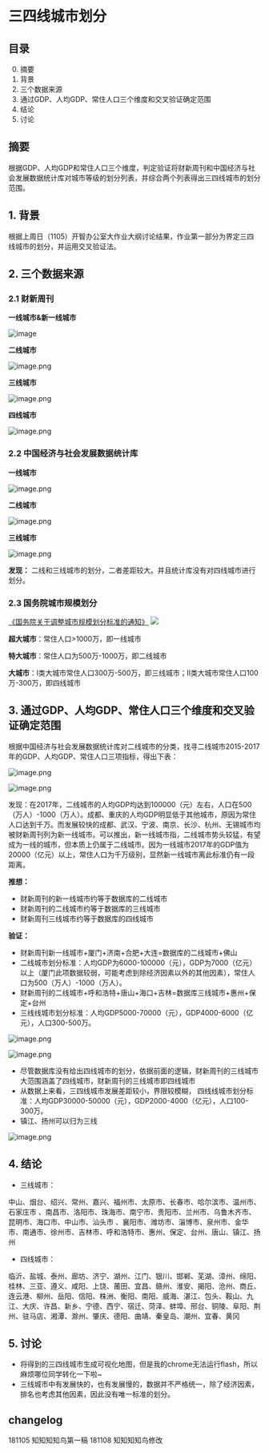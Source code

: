 # 三四线城市划分

## 目录

 0. 摘要
 1. 背景
 2. 三个数据来源
 3. 通过GDP、人均GDP、常住人口三个维度和交叉验证确定范围
 4. 结论
 5. 讨论
 
## 摘要
根据GDP、人均GDP和常住人口三个维度，判定验证将财新周刊和中国经济与社会发展数据统计库对城市等级的划分列表，并综合两个列表得出三四线城市的划分范围。

## 1. 背景

根据上周日（1105）开智办公室大作业大纲讨论结果，作业第一部分为界定三四线城市的划分，并运用交叉验证法。

## 2. 三个数据来源

### 2.1 财新周刊

**一线城市&新一线城市**

![image](https://user-images.githubusercontent.com/24542685/47986417-a5629980-e117-11e8-9078-d30683f182ea.png)

**二线城市**

![image.png](https://upload-images.jianshu.io/upload_images/2113371-d14b269e179f1248.png?imageMogr2/auto-orient/strip%7CimageView2/2/w/1240)

**三线城市**

![image.png](https://upload-images.jianshu.io/upload_images/2113371-bba00ffba046ad2c.png?imageMogr2/auto-orient/strip%7CimageView2/2/w/1240)

**四线城市**

![image.png](https://upload-images.jianshu.io/upload_images/2113371-ee2651b972ff3821.png?imageMogr2/auto-orient/strip%7CimageView2/2/w/1240)


### 2.2 中国经济与社会发展数据统计库


**一线城市**

![image.png](https://upload-images.jianshu.io/upload_images/2113371-1156a0ce747b4f20.png?imageMogr2/auto-orient/strip%7CimageView2/2/w/1240)

**二线城市**

![image.png](https://upload-images.jianshu.io/upload_images/2113371-89dfd7967c3c26ba.png?imageMogr2/auto-orient/strip%7CimageView2/2/w/1240)

**三线城市**

![image.png](https://upload-images.jianshu.io/upload_images/2113371-b9752e16c7d802e7.png?imageMogr2/auto-orient/strip%7CimageView2/2/w/1240)

**发现：** 二线和三线城市的划分，二者差距较大。并且统计库没有对四线城市进行划分。

### 2.3 国务院城市规模划分

[《国务院关于调整城市规模划分标准的通知》](http://www.gov.cn/xinwen/2014-11/20/content_2781067.htm)
![](http://p4hi9syd4.bkt.clouddn.com/2018-11-08-052345.jpg)

**超大城市**：常住人口>1000万，即一线城市

**特大城市**：常住人口为500万-1000万，即二线城市

**大城市**：I类大城市常住人口300万-500万，即三线城市；II类大城市常住人口100万-300万，即四线城市

## 3. 通过GDP、人均GDP、常住人口三个维度和交叉验证确定范围

根据中国经济与社会发展数据统计库对二线城市的分类，找寻二线城市2015-2017年的GDP、人均GDP、常住人口三项指标，得出下表：

![image.png](https://upload-images.jianshu.io/upload_images/2113371-49e145b449d13f78.png?imageMogr2/auto-orient/strip%7CimageView2/2/w/1240)

![image.png](https://upload-images.jianshu.io/upload_images/2113371-98ad17f16b57a7a9.png?imageMogr2/auto-orient/strip%7CimageView2/2/w/1240)

发现：在2017年，二线城市的人均GDP均达到100000（元）左右，人口在500（万人）-1000（万人）。成都、重庆的人均GDP明显低于其他城市，原因为常住人口达到千万。而发展较快的成都、武汉、宁波、南京、长沙、杭州、无锡城市均被财新周刊列为新一线城市。可以推出，新一线城市指，二线城市势头较猛，有望成为一线的城市，但本质上仍属于二线城市。因为一线城市2017年的GDP值为20000（亿元）以上，常住人口为千万级别，显然新一线城市离此标准仍有一段距离。

**推想：**

+ 财新周刊的新一线城市约等于数据库的二线城市
+ 财新周刊的二线城市约等于数据库的三线城市
+ 财新周刊三线城市约等于数据库的四线城市

**验证：**

+ 财新周刊新一线城市+厦门+济南+合肥+大连=数据库的二线城市+佛山
 + 二线城市划分标准：人均GDP为6000-100000（元），GDP为7000（亿元）以上（厦门此项数据较弱，可能考虑到除经济因素以外的其他因素），常住人口为500（万人）-1000（万人）。
+ 财新周刊的二线城市+呼和浩特+唐山+海口+吉林=数据库三线城市+惠州+保定+台州
 + 三线线城市划分标准：人均GDP5000-70000（元），GDP4000-6000（亿元），人口300-500万。

![image.png](https://upload-images.jianshu.io/upload_images/2113371-6e90a3bb2ed59b90.png?imageMogr2/auto-orient/strip%7CimageView2/2/w/1240)

![image.png](https://upload-images.jianshu.io/upload_images/2113371-3424e17417e7b7c0.png?imageMogr2/auto-orient/strip%7CimageView2/2/w/1240)

+ 尽管数据库没有给出四线城市的划分，依据前面的逻辑，财新周刊的三线城市大范围涵盖了四线城市，财新周刊的三线城市即四线城市
 + 从数据上来看，三四线城市发展差距较小，界限较模糊， 四线线城市划分标准：人均GDP30000-50000（元），GDP2000-4000（亿元），人口100-300万。
 + 镇江、扬州可以归为三线

![image.png](https://upload-images.jianshu.io/upload_images/2113371-6a7fe8f2ba7c726f.png?imageMogr2/auto-orient/strip%7CimageView2/2/w/1240)

## 4. 结论

+ 三线城市：

中山、烟台、绍兴、常州、嘉兴、福州市、太原市、长春市、哈尔滨市、温州市、石家庄市
、南昌市、洛阳市、珠海市、南宁市、贵阳市、兰州市、乌鲁木齐市、昆明市、海口市、中山市、汕头市
、襄阳市、潍坊市、淄博市、泉州市、金华市、南通市、徐州市、吉林市、呼和浩特市、惠州、保定、台州、唐山、镇江、扬州

+ 四线城市：

临沂、盐城、泰州、廊坊、济宁、湖州、江门、银川、邯郸、芜湖、漳州、绵阳、桂林、三亚、遵义、咸阳、上饶、莆田、宜昌、赣州、淮安、揭阳、沧州、商丘、连云港、柳州、岳阳、信阳、株洲、衡阳、南阳、威海、湛江、包头、鞍山、九江、大庆、许昌、新乡、宁德、西宁、宿迁、菏泽、蚌埠、邢台、铜陵、阜阳、荆州、驻马店、湘潭、滁州、肇庆、德阳、曲靖、秦皇岛、潮州、宜春、黄冈

## 5. 讨论

+ 将得到的三四线城市生成可视化地图，但是我的chrome无法运行flash，所以麻烦哪位同学转化一下啦~
+ 三线城市中有发展快的，也有发展慢的，数据并不严格统一，除了经济因素，排名也考虑其他因素，因此没有唯一标准的划分。

## changelog

181105 知知知知鸟第一稿
181108 知知知知鸟修改
